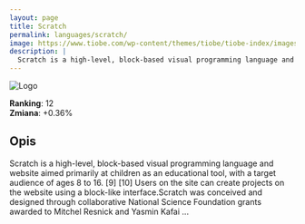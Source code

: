```yaml
---
layout: page
title: Scratch
permalink: languages/scratch/
image: https://www.tiobe.com/wp-content/themes/tiobe/tiobe-index/images/Scratch.png
description: |
  Scratch is a high-level, block-based visual programming language and website aimed primarily at children as an educational tool, with a target audience of ages 8 to 16. [9] [10] Users on the site can create projects on the website using a block-like interface.Scratch was conceived and designed through collaborative National Science Foundation grants awarded to Mitchel Resnick and Yasmin Kafai ...
---
```


![Logo](https://www.tiobe.com/wp-content/themes/tiobe/tiobe-index/images/Scratch.png)

**Ranking**: 12  
**Zmiana**: +0.36%    

## Opis

Scratch is a high-level, block-based visual programming language and website aimed primarily at children as an educational tool, with a target audience of ages 8 to 16. [9] [10] Users on the site can create projects on the website using a block-like interface.Scratch was conceived and designed through collaborative National Science Foundation grants awarded to Mitchel Resnick and Yasmin Kafai ...
